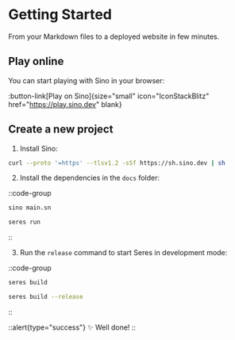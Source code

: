 # Getting Started

From your Markdown files to a deployed website in few minutes.

## Play online

You can start playing with Sino in your browser:

:button-link[Play on Sino]{size="small" icon="IconStackBlitz" href="https://play.sino.dev" blank}

## Create a new project

1. Install Sino:

```bash
curl --proto '=https' --tlsv1.2 -sSf https://sh.sino.dev | sh
```

2. Install the dependencies in the `docs` folder:

::code-group

  ```bash [sino]
  sino main.sn
  ```

  ```bash [seres]
  seres run
  ```

::

3. Run the `release` command to start Seres in development mode:

::code-group

```bash [seres]
seres build
```

```bash [seres]
seres build --release 
```

::

::alert{type="success"}
✨ Well done! 
::
